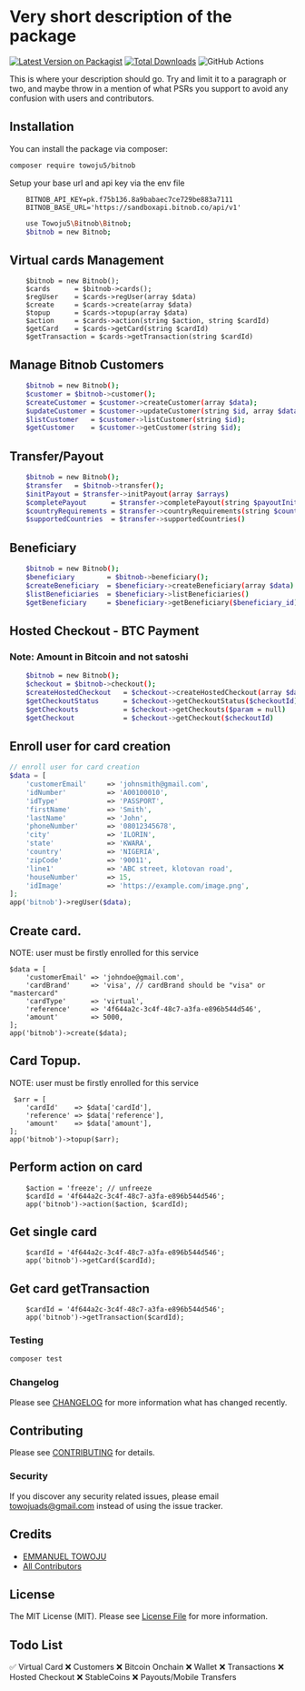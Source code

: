 # Very short description of the package

[![Latest Version on Packagist](https://img.shields.io/packagist/v/towoju5/bitnob.svg?style=flat-square)](https://packagist.org/packages/towoju5/bitnob)
[![Total Downloads](https://img.shields.io/packagist/dt/towoju5/bitnob.svg?style=flat-square)](https://packagist.org/packages/towoju5/bitnob)
![GitHub Actions](https://github.com/towoju5/bitnob/actions/workflows/main.yml/badge.svg)

This is where your description should go. Try and limit it to a paragraph or two, and maybe throw in a mention of what PSRs you support to avoid any confusion with users and contributors.

## Installation

You can install the package via composer:

```bash
composer require towoju5/bitnob
```

Setup your base url and api key via the env file
```env
    BITNOB_API_KEY=pk.f75b136.8a9babaec7ce729be883a7111
    BITNOB_BASE_URL='https://sandboxapi.bitnob.co/api/v1'
```

```bash
    use Towoju5\Bitnob\Bitnob;
    $bitnob = new Bitnob;
```


## Virtual cards Management
```
    $bitnob = new Bitnob();
    $cards      = $bitnob->cards();
    $regUser    = $cards->regUser(array $data)
    $create     = $cards->create(array $data)
    $topup      = $cards->topup(array $data)
    $action     = $cards->action(string $action, string $cardId)
    $getCard    = $cards->getCard(string $cardId)
    $getTransaction = $cards->getTransaction(string $cardId)
```



## Manage Bitnob Customers
```bash
    $bitnob = new Bitnob();
    $customer = $bitnob->customer();
    $createCustomer = $customer->createCustomer(array $data);
    $updateCustomer = $customer->updateCustomer(string $id, array $data);
    $listCustomer   = $customer->listCustomer(string $id);
    $getCustomer    = $customer->getCustomer(string $id);
```



## Transfer/Payout
```bash
    $bitnob = new Bitnob();
    $transfer   = $bitnob->transfer();
    $initPayout = $transfer->initPayout(array $arrays)
    $completePayout      = $transfer->completePayout(string $payoutInitId)
    $countryRequirements = $transfer->countryRequirements(string $country_code)
    $supportedCountries  = $transfer->supportedCountries()
```


## Beneficiary
```bash
    $bitnob = new Bitnob();
    $beneficiary        = $bitnob->beneficiary();
    $createBeneficiary  = $beneficiary->createBeneficiary(array $data)
    $listBeneficiaries  = $beneficiary->listBeneficiaries()
    $getBeneficiary     = $beneficiary->getBeneficiary($beneficiary_id)
```

## Hosted Checkout - BTC Payment
### Note:  Amount in Bitcoin and not satoshi
```bash
    $bitnob = new Bitnob();
    $checkout = $bitnob->checkout();
    $createHostedCheckout   = $checkout->createHostedCheckout(array $data)
    $getCheckoutStatus      = $checkout->getCheckoutStatus($checkoutId)
    $getCheckouts           = $checkout->getCheckouts($param = null)
    $getCheckout            = $checkout->getCheckout($checkoutId)
```


###
###
###
###
###
###
###



## Enroll user for card creation

```php
// enroll user for card creation
$data = [
    'customerEmail'     => 'johnsmith@gmail.com',
    'idNumber'          => 'A00100010',
    'idType'            => 'PASSPORT',
    'firstName'         => 'Smith',
    'lastName'          => 'John',
    'phoneNumber'       => '08012345678',
    'city'              => 'ILORIN',
    'state'             => 'KWARA',
    'country'           => 'NIGERIA',
    'zipCode'           => '90011',
    'line1'             => 'ABC street, klotovan road',
    'houseNumber'       => 15,
    'idImage'           => 'https://example.com/image.png',
];
app('bitnob')->regUser($data);
```
## Create card. 
NOTE: user must be firstly enrolled for this service
```
$data = [
    'customerEmail' => 'johndoe@gmail.com',
    'cardBrand'     => 'visa', // cardBrand should be "visa" or "mastercard"
    'cardType'      => 'virtual',
    'reference'     => '4f644a2c-3c4f-48c7-a3fa-e896b544d546',
    'amount'        => 5000,
];
app('bitnob')->create($data);
```

## Card Topup. 
NOTE: user must be firstly enrolled for this service
```
 $arr = [
    'cardId'    => $data['cardId'],
    'reference' => $data['reference'],
    'amount'    => $data['amount'],
];
app('bitnob')->topup($arr);
```

## Perform action on card 
```
    $action = 'freeze'; // unfreeze
    $cardId = '4f644a2c-3c4f-48c7-a3fa-e896b544d546';
    app('bitnob')->action($action, $cardId);
```

## Get single card 
```
    $cardId = '4f644a2c-3c4f-48c7-a3fa-e896b544d546';
    app('bitnob')->getCard($cardId);
```

## Get card getTransaction
```
    $cardId = '4f644a2c-3c4f-48c7-a3fa-e896b544d546';
    app('bitnob')->getTransaction($cardId);
```


### Testing

```bash
composer test
```

### Changelog

Please see [CHANGELOG](CHANGELOG.md) for more information what has changed recently.

## Contributing

Please see [CONTRIBUTING](CONTRIBUTING.md) for details.

### Security

If you discover any security related issues, please email towojuads@gmail.com instead of using the issue tracker.

## Credits

-   [EMMANUEL TOWOJU](https://github.com/towoju5)
-   [All Contributors](../../contributors)

## License

The MIT License (MIT). Please see [License File](LICENSE.md) for more information.

## Todo List


✅ Virtual Card
❌ Customers
❌ Bitcoin Onchain
❌ Wallet
❌ Transactions
❌ Hosted Checkout
❌ StableCoins
❌ Payouts/Mobile Transfers